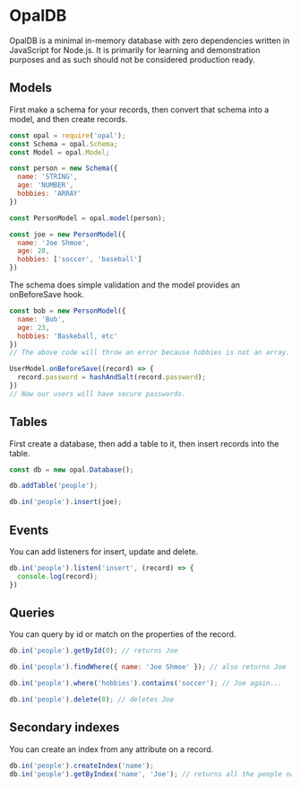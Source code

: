 OpalDB
=======
OpalDB is a minimal in-memory database with zero dependencies written in JavaScript for Node.js. It is primarily for learning and demonstration purposes and as such should not be considered production ready.

Models
------
First make a schema for your records, then convert that schema into a model, and then create records.
```javascript
const opal = require('opal');
const Schema = opal.Schema;
const Model = opal.Model;

const person = new Schema({
  name: 'STRING',
  age: 'NUMBER',
  hobbies: 'ARRAY'
})

const PersonModel = opal.model(person);

const joe = new PersonModel({
  name: 'Joe Shmoe',
  age: 28,
  hobbies: ['soccer', 'baseball']
})
```
The schema does simple validation and the model provides an onBeforeSave hook.

```javascript
const bob = new PersonModel({
  name: 'Bob',
  age: 23,
  hobbies: 'Baskeball, etc'
})
// The above code will throw an error because hobbies is not an array.

UserModel.onBeforeSave((record) => {
  record.password = hashAndSalt(record.password);
})
// Now our users will have secure passwords.
```

Tables
------

First create a database, then add a table to it, then insert records into the table.

```javascript
const db = new opal.Database();

db.addTable('people');

db.in('people').insert(joe);
```

Events
------

You can add listeners for insert, update and delete.

```javascript
db.in('people').listen('insert', (record) => {
  console.log(record);
})
```

Queries
-------

You can query by id or match on the properties of the record.

```javascript
db.in('people').getById(0); // returns Joe

db.in('people').findWhere({ name: 'Joe Shmoe' }); // also returns Joe

db.in('people').where('hobbies').contains('soccer'); // Joe again...

db.in('people').delete(0); // deletes Joe
```

Secondary indexes
-----------------

You can create an index from any attribute on a record.

```javascript
db.in('people').createIndex('name');
db.in('people').getByIndex('name', 'Joe'); // returns all the people named Joe
```
